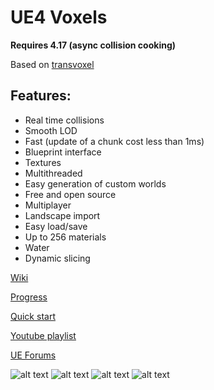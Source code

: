 # UE4 Voxels

<b>Requires 4.17 (async collision cooking)</b>

Based on [transvoxel](http://transvoxel.org/)

## Features:
* Real time collisions
* Smooth LOD
* Fast (update of a chunk cost less than 1ms)
* Blueprint interface
* Textures
* Multithreaded
* Easy generation of custom worlds
* Free and open source
* Multiplayer
* Landscape import
* Easy load/save
* Up to 256 materials
* Water
* Dynamic slicing

[Wiki](https://github.com/Phyronnaz/MarchingCubes/wiki)

[Progress](https://github.com/Phyronnaz/MarchingCubes/projects/1)

[Quick start](https://github.com/Phyronnaz/MarchingCubes/wiki/Quick-start)

[Youtube playlist](https://www.youtube.com/playlist?list=PLjYKpKPK8E-_lxP5EuRxizhNuNBDYnT15)

[UE Forums](https://forums.unrealengine.com/showthread.php?151940-Voxel-plugin-for-UE4)

![alt text](https://raw.githubusercontent.com/Phyronnaz/MarchingCubes/master/Screenshot4.png)
![alt text](https://raw.githubusercontent.com/Phyronnaz/MarchingCubes/master/Screenshot3.png)
![alt text](https://raw.githubusercontent.com/Phyronnaz/MarchingCubes/master/Screenshot2.png)
![alt text](https://raw.githubusercontent.com/Phyronnaz/MarchingCubes/master/Screenshot.png)
